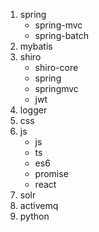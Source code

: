 1. spring
    - spring-mvc
    - spring-batch
2. mybatis
3. shiro
    - shiro-core
    - spring
    - springmvc
    - jwt
4. logger
5. css
6. js
    - js
    - ts
    - es6
    - promise
    - react
7. solr
8. activemq
9. python



